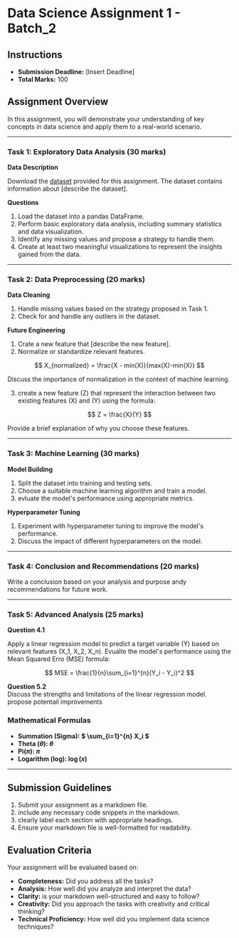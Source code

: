 # Data Science Assignment 1 - Batch_2 

## Instructions
- __Submission Deadline:__ [Insert Deadline]
- __Total Marks:__ 100 

## Assignment Overview
In this assignment, you will demonstrate your understanding of key concepts in data science and apply them to a real-world scenario.

---

<!-- Task 1 Start  -->
### __Task 1: Exploratory Data Analysis (30 marks)__

__Data Description__

Download the [dataset](https://www.kaggle.com) provided for this assignment. The dataset contains information about [describe the dataset].

__Questions__

1. Load the dataset into a pandas DataFrame.  
2. Perform basic exploratory data analysis, including summary statistics and data visualization.
3. Identify any missing values and propose a strategy to handle them.
4. Create at least two meaningful visualizations to represent the insights gained from the data.


---

<!-- Task 2 Start -->
### __Task 2: Data Preprocessing (20 marks)__

__Data Cleaning__
1. Handle missing values based on the strategy proposed in Task 1.
2. Check for and handle any outliers in the dataset.

__Future Engineering__  
1. Crate a new feature that [describe the new feature].
2. Normalize or standardize relevant features.

<!-- Mathematical Formula  -->
$$ X_{normalized} = \frac{X - min(X)}{max(X)-min(X)} $$

Discuss the importance of normalization in the context of machine learning.

3. create a new feature (Z) that represent the interaction between two existing features (X) and (Y) using the formula:

$$ Z = \frac{X}{Y} $$

Provide a brief explanation of why you choose these features.

---

<!-- Task 3 Start -->
### __Task 3: Machine Learning (30 marks)__


__Model Building__
1. Split the dataset into training and testing sets.
2. Choose a suitable machine learning algorithm and train a model.
3. evluate the model's performance using appropriate metrics.

__Hyperparameter Tuning__
1. Experiment with hyperparameter tuning to improve the model's performance.
2. Discuss the impact of different hyperparameters on the model.

---

<!-- Task 4 Start -->
### __Task 4: Conclusion and Recommendations (20 marks)__
Write a conclusion based on your analysis and purpose andy recommendations for future work.


---

<!-- Task 5 Start -->
### __Task 5: Advanced Analysis (25 marks)__

__Question 4.1__

Apply a linear regression model to predict a target variable (Y) based on relevant features (X_1, X_2, X_n). Evualte the model's performance using the Mean Squared Erro (MSE) formula:

$$  MSE = \frac{1}{n}\sum_{i=1}^{n}(Y_i - Y_i)^2 $$

__Question 5.2__  
Discuss the strengths and limitations of the linear regression model. propose potentail improvements

### Mathematical Formulas

- **Summation (Sigma): $ \sum_{i=1}^{n} X_i $**
- **Theta ($\theta$): $\theta$**
- **Pi($\pi$): $\pi$**
- **Logarithm (log): $\log(x)$**

---

<!-- Submission Guidlines -->
## Submission Guidelines 
1. Submit your assignment as a markdown file.
2. include any necessary code snippets in the markdown.
3. clearly label each section with appropriate headings.
4. Ensure your markdown file is well-formatted for readability.

## Evaluation Criteria
Your assignment will be evaluated based on:

- **Completeness:** Did you address all the tasks?
- **Analysis:** How well did you analyze and interpret the data?
- **Clarity:** is your markdown well-structured and easy to follow?
- **Creativity:** Did you approach the tasks with creativity and critical thinking?
- **Technical Proficiency:** How well did you implement data science techniques?  

<!-- End of Assignment -->